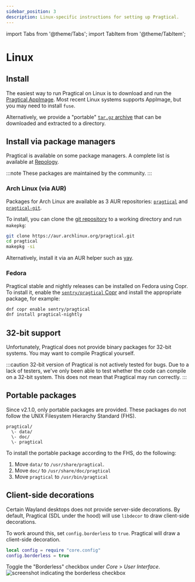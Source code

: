 ```yaml
---
sidebar_position: 3
description: Linux-specific instructions for setting up Pragtical.
---
```


import Tabs from '@theme/Tabs';
import TabItem from '@theme/TabItem';

# Linux

## Install

The easiest way to run Pragtical on Linux is to download and run the [Pragtical AppImage][1].
Most recent Linux systems supports AppImage, but you may need to install `fuse`.

Alternatively, we provide a "portable" [`tar.gz` archive][2] that can be
downloaded and extracted to a directory.

## Install via package managers

Pragtical is available on some package managers.
A complete list is available at [Repology][3].

:::note These packages are maintained by the community.
:::

### Arch Linux (via AUR)

Packages for Arch Linux are available as 3 AUR repositories: [`pragtical`][4] and [`pragtical-git`][5].

To install, you can clone the [git repository][6] to a working directory and run `makepkg`:

```bash
git clone https://aur.archlinux.org/pragtical.git
cd pragtical
makepkg -si
```

Alternatively, install it via an AUR helper such as [yay][7].

### Fedora

Pragtical stable and nightly releases can be installed on Fedora using Copr.
To install it, enable the [`sentry/pragtical` Copr][8] and install the appropriate
package, for example:

```bash
dnf copr enable sentry/pragtical
dnf install pragtical-nightly
```

## 32-bit support

Unfortunately, Pragtical does not provide binary packages for 32-bit systems.
You may want to compile Pragtical yourself.

:::caution 32-bit version of Pragtical is not actively tested for bugs.
Due to a lack of testers, we've only been able to test whether the code can
compile on a 32-bit system. This does not mean that Pragtical may run correctly.
:::

## Portable packages

Since v2.1.0, only portable packages are provided.
These packages do not follow the UNIX Filesystem Hierarchy Standard (FHS).

```
pragtical/
  \- data/
  \- doc/
  \- pragtical
```

To install the portable package according to the FHS, do the following:

1. Move `data/` to `/usr/share/pragtical`.
2. Move `doc/` to `/usr/share/doc/pragtical`
3. Move `pragtical` to `/usr/bin/pragtical`

## Client-side decorations

Certain Wayland desktops does not provide server-side decorations.
By default, Pragtical (SDL under the hood) will use `libdecor` to draw client-side decorations.

To work around this, set `config.borderless` to `true`.
Pragtical will draw a client-side decoration.

<Tabs>
  <TabItem value="user-module" label="User Module" default>

```lua
local config = require "core.config"
config.borderless = true
```

  </TabItem>
  <TabItem value="settings-ui" label="Settings UI">

Toggle the "Borderless" checkbox under _Core_ > _User Interface_.
![screenshot indicating the borderless checkbox][9]

  </TabItem>
</Tabs>


[1]: https://github.com/pragtical/pragtical/releases/download/latest/Pragtical-latest-x86_64.AppImage
[2]: https://github.com/pragtical/pragtical/releases/download/latest/pragtical-latest-linux-x86_64-portable.tar.gz
[3]: https://repology.org/project/pragtical/versions
[4]: https://aur.archlinux.org/packages/pragtical
[5]: https://aur.archlinux.org/packages/pragtical-git
[6]: https://aur.archlinux.org/pragtical.git
[7]: https://github.com/Jguer/yay
[8]: https://copr.fedorainfracloud.org/coprs/sentry/pragtical/
[9]: /img/user-guide/settings/borderless.png
